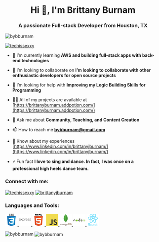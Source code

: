 <h1 align="center">Hi 👋, I'm Brittany Burnam</h1>
<h3 align="center">A passionate Full-stack Developer from Houston, TX</h3>

<p align="left"> <img src="https://komarev.com/ghpvc/?username=bybburnam&label=Profile%20views&color=0e75b6&style=flat" alt="bybburnam" /> </p>

<p align="left"> <a href="https://twitter.com/techissexxy" target="blank"><img src="https://img.shields.io/twitter/follow/techissexxy?logo=twitter&style=for-the-badge" alt="techissexxy" /></a> </p>

- 🌱 I’m currently learning **AWS and building full-stack apps with back-end technologies**

- 👯 I’m looking to collaborate on **I’m looking to collaborate with other enthusiastic developers for open source projects**

- 🤝 I’m looking for help with **Improving my Logic Building Skills for Programming**

- 👨‍💻 All of my projects are available at [https://brittanyburnam.addpotion.com/](https://brittanyburnam.addpotion.com/)

- 💬 Ask me about **Community, Teaching, and Content Creation**

- 📫 How to reach me **bybburnam@gmail.com**

- 📄 Know about my experiences [https://www.linkedin.com/in/brittanyjburnam/](https://www.linkedin.com/in/brittanyjburnam/)

- ⚡ Fun fact **I love to sing and dance. In fact, I was once on a professional high heels dance team.**

<h3 align="left">Connect with me:</h3>
<p align="left">
<a href="https://twitter.com/techissexxy" target="blank"><img align="center" src="https://raw.githubusercontent.com/rahuldkjain/github-profile-readme-generator/master/src/images/icons/Social/twitter.svg" alt="techissexxy" height="30" width="40" /></a>
<a href="https://linkedin.com/in/brittanyjburnam" target="blank"><img align="center" src="https://raw.githubusercontent.com/rahuldkjain/github-profile-readme-generator/master/src/images/icons/Social/linked-in-alt.svg" alt="brittanyjburnam" height="30" width="40" /></a>
</p>

<h3 align="left">Languages and Tools:</h3>
<p align="left"> <a href="https://www.w3schools.com/css/" target="_blank" rel="noreferrer"> <img src="https://raw.githubusercontent.com/devicons/devicon/master/icons/css3/css3-original-wordmark.svg" alt="css3" width="40" height="40"/> </a> <a href="https://expressjs.com" target="_blank" rel="noreferrer"> <img src="https://raw.githubusercontent.com/devicons/devicon/master/icons/express/express-original-wordmark.svg" alt="express" width="40" height="40"/> </a> <a href="https://www.w3.org/html/" target="_blank" rel="noreferrer"> <img src="https://raw.githubusercontent.com/devicons/devicon/master/icons/html5/html5-original-wordmark.svg" alt="html5" width="40" height="40"/> </a> <a href="https://developer.mozilla.org/en-US/docs/Web/JavaScript" target="_blank" rel="noreferrer"> <img src="https://raw.githubusercontent.com/devicons/devicon/master/icons/javascript/javascript-original.svg" alt="javascript" width="40" height="40"/> </a> <a href="https://www.mongodb.com/" target="_blank" rel="noreferrer"> <img src="https://raw.githubusercontent.com/devicons/devicon/master/icons/mongodb/mongodb-original-wordmark.svg" alt="mongodb" width="40" height="40"/> </a> <a href="https://nodejs.org" target="_blank" rel="noreferrer"> <img src="https://raw.githubusercontent.com/devicons/devicon/master/icons/nodejs/nodejs-original-wordmark.svg" alt="nodejs" width="40" height="40"/> </a> <a href="https://reactjs.org/" target="_blank" rel="noreferrer"> <img src="https://raw.githubusercontent.com/devicons/devicon/master/icons/react/react-original-wordmark.svg" alt="react" width="40" height="40"/> </a> </p>

<p><img align="left" src="https://github-readme-stats.vercel.app/api/top-langs?username=bybburnam&show_icons=true&locale=en&layout=compact" alt="bybburnam" /></p>

<p>&nbsp;<img align="center" src="https://github-readme-stats.vercel.app/api?username=bybburnam&show_icons=true&locale=en" alt="bybburnam" /></p>
